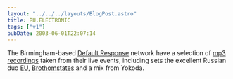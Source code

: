 ```yaml
---
layout: "../../../layouts/BlogPost.astro"
title: RU.ELECTRONIC
tags: ["v1"]
pubDate: 2003-06-01T22:07:14
---
```


The Birmingham-based [Default Response][1] network have a selection of [mp3 recordings][2] taken from their live events, including sets the excellent Russian duo [EU][3], [Brothomstates][4] and a mix from Yokoda.

[1]: http://www.defaultresponse.com/
[2]: http://www.defaultresponse.com/audio/ "Default Response: Latest Audio . Audio Archive"
[3]: http://www.defaultresponse.com/artists/full.php?id=23 "Default Response: EU"
[4]: http://www.defaultresponse.com/artists/full.php?id=7 "Default Response: Brothomstates"
